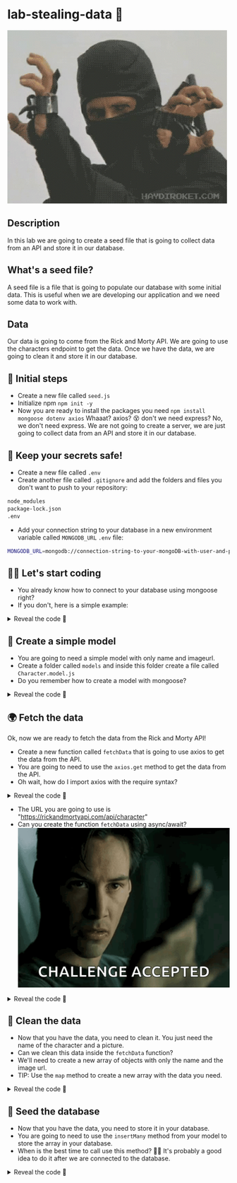# lab-stealing-data 🥷
![alt text](image.png)

## Description
In this lab we are going to create a seed file that is going to collect data from an API and store it in our database.

## What's a seed file?
A seed file is a file that is going to populate our database with some initial data. This is useful when we are developing our application and we need some data to work with.

## Data
Our data is going to come from the Rick and Morty API. We are going to use the characters endpoint to get the data. Once we have the data, we are going to clean it and store it in our database.

## 🐣 Initial steps
- Create a new file called `seed.js`
- Initialize npm `npm init -y`
- Now you are ready to install the packages you need `npm install mongoose dotenv axios`
Whaaat? axios? 😵 don't we need express? 
No, we don't need express. We are not going to create a server, we are just going to collect data from an API and store it in our database.

## 🤫 Keep your secrets safe!
- Create a new file called `.env`
- Create another file called `.gitignore` and add the folders and files you don't want to push to your repository:
```bash
node_modules
package-lock.json
.env 
```
- Add your connection string to your database in a new environment variable called `MONGODB_URL`
`.env` file:
```bash
MONGODB_URL=mongodb://connection-string-to-your-mongoDB-with-user-and-password/your-database-name
```

## 👩‍💻 Let's start coding
- You already know how to connect to your database using mongoose right? 
- If you don't, here is a simple example:

<details>
<summary>Reveal the code 🙈</summary>

```javascript
const mongoose = require('mongoose');
require('dotenv').config();

mongoose.connect(process.env.MONGODB_URL)
    .then((response) => {
        console.log('Connected to the database', response.connections[0].name); 
        // this is going to display the name of the database you are connected to
    })
    .catch((error) => {
        console.log('Error connecting to the database', error);
    });
```
</details>

## 📃 Create a simple model
- You are going to need a simple model with only name and imageurl.
- Create a folder called `models` and inside this folder create a file called `Character.model.js`
- Do you remember how to create a model with mongoose?
<details>
<summary>Reveal the code 🙈</summary>

```javascript
const mongoose = require('mongoose');
const Schema = mongoose.Schema;

const characterSchema = new Schema({
    name: String,
    imageUrl: String
});

const Character = mongoose.model('Character', characterSchema);

module.exports = Character;
```

</details>


## 🌍 Fetch the data
Ok, now we are ready to fetch the data from the Rick and Morty API!
- Create a new function called `fetchData` that is going to use axios to get the data from the API.
- You are going to need to use the `axios.get` method to get the data from the API. 
- Oh wait, how do I import axios with the require syntax?
<details>
<summary>Reveal the code 🙈</summary>

```javascript
const axios = require('axios');
```
Oh, it wasn't that hard right? 😅
</details>

- The URL you are going to use is "https://rickandmortyapi.com/api/character"
- Can you create the function `fetchData` using async/await? 
![alt text](image-1.png)

<details>
<summary>Reveal the code 🙈</summary>

```javascript
const fetchData = async () => {
    try {
        const response = await axios.get('https://rickandmortyapi.com/api/character');
        return response.data.results
    } catch (error) {
        console.log('Error fetching the data', error);
    }
}
```
</details>

## 🧹 Clean the data
- Now that you have the data, you need to clean it. You just need the name of the character and a picture.
- Can we clean this data inside the `fetchData` function?
- We'll need to create a new array of objects with only the name and the image url.
- TIP: Use the `map` method to create a new array with the data you need.
<details>
<summary>Reveal the code 🙈</summary>

```javascript
const fetchData = async () => {
    try {
        const response = await axios.get('https://rickandmortyapi.com/api/character');
        const characters = response.data.results.map((character) => {
            return {
                name: character.name,
                imageUrl: character.image
            }
        });
        return characters;
    } catch (error) {
        console.log('Error fetching the data', error);
    }
}
```
</details>


## 🌱 Seed the database
- Now that you have the data, you need to store it in your database.
- You are going to need to use the `insertMany` method from your model to store the array in your database.
- When is the best time to call use this method? 🤷‍♀️ It's probably a good idea to do it after we are connected to the database.

<details>
<summary>Reveal the code 🙈</summary>

```javascript
const mongoose = require('mongoose');
require('dotenv').config();
const Character = require('./models/Character.model');
const axios = require('axios');

